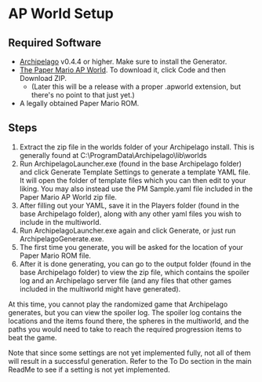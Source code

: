 # AP World Setup
## Required Software

- [Archipelago](https://github.com/ArchipelagoMW/Archipelago/releases) v0.4.4 or higher. Make sure to install the
  Generator. 
- [The Paper Mario AP World](https://github.com/JKBSunshine/PMR_APWorld/tree/main). To download it, click Code and then Download ZIP.
  - (Later this will be a release with a proper .apworld extension, but there's no point to that just yet.)
- A legally obtained Paper Mario ROM.

## Steps
1. Extract the zip file in the worlds folder of your Archipelago install. 
This is generally found at C:\ProgramData\Archipelago\lib\worlds
2. Run ArchipelagoLauncher.exe (found in the base Archipelago folder) and click Generate Template Settings to generate a 
template YAML file. It will open the folder of template files which you can then edit to your liking. 
You may also instead use the PM Sample.yaml file included in the Paper Mario AP World zip file.
3. After filling out your YAML, save it in the Players folder (found in the base Archipelago folder), 
along with any other yaml files you wish to include in the multiworld. 
4. Run ArchipelagoLauncher.exe again and click Generate, or just run ArchipelagoGenerate.exe.
5. The first time you generate, you will be asked for the location of your Paper Mario ROM file. 
6. After it is done generating, you can go to the output folder (found in the base Archipelago folder) 
to view the zip file, which contains the spoiler log and an Archipelago server file 
(and any files that other games included in the multiworld might have generated). 

At this time, you cannot play the randomized game that Archipelago generates, but you can view the spoiler log.
The spoiler log contains the locations and the items found there, the spheres in the multiworld, 
and the paths you would need to take to reach the required progression items to beat the game.

Note that since some settings are not yet implemented fully, not all of them will result in a successful generation. 
Refer to the To Do section in the main ReadMe to see if a setting is not yet implemented.

